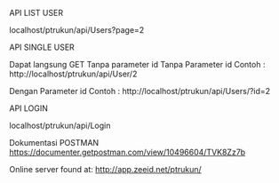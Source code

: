 API LIST USER

localhost/ptrukun/api/Users?page=2

API SINGLE USER

Dapat langsung GET Tanpa parameter id
Tanpa Parameter id
Contoh : http://localhost/ptrukun/api/User/2

Dengan Parameter id
Contoh : http://localhost/ptrukun/api/Users/?id=2

API LOGIN

localhost/ptrukun/api/Login


Dokumentasi POSTMAN
https://documenter.getpostman.com/view/10496604/TVK8Zz7b


Online server found at: http://app.zeeid.net/ptrukun/
